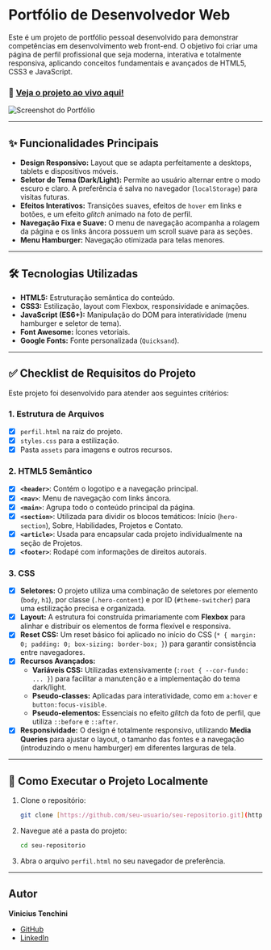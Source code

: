 # Portfólio de Desenvolvedor Web

Este é um projeto de portfólio pessoal desenvolvido para demonstrar competências em desenvolvimento web front-end. O objetivo foi criar uma página de perfil profissional que seja moderna, interativa e totalmente responsiva, aplicando conceitos fundamentais e avançados de HTML5, CSS3 e JavaScript.

### 🔗 [Veja o projeto ao vivo aqui!](https://tenchini.github.io/atividade-4-maispraTi/)

![Screenshot do Portfólio](https://imgur.com/a/CX5AK9Z)

---

## ✨ Funcionalidades Principais

-   **Design Responsivo:** Layout que se adapta perfeitamente a desktops, tablets e dispositivos móveis.
-   **Seletor de Tema (Dark/Light):** Permite ao usuário alternar entre o modo escuro e claro. A preferência é salva no navegador (`localStorage`) para visitas futuras.
-   **Efeitos Interativos:** Transições suaves, efeitos de `hover` em links e botões, e um efeito _glitch_ animado na foto de perfil.
-   **Navegação Fixa e Suave:** O menu de navegação acompanha a rolagem da página e os links âncora possuem um scroll suave para as seções.
-   **Menu Hamburger:** Navegação otimizada para telas menores.

---

## 🛠️ Tecnologias Utilizadas

-   **HTML5:** Estruturação semântica do conteúdo.
-   **CSS3:** Estilização, layout com Flexbox, responsividade e animações.
-   **JavaScript (ES6+):** Manipulação do DOM para interatividade (menu hamburger e seletor de tema).
-   **Font Awesome:** Ícones vetoriais.
-   **Google Fonts:** Fonte personalizada (`Quicksand`).

---

## ✅ Checklist de Requisitos do Projeto

Este projeto foi desenvolvido para atender aos seguintes critérios:

### 1. Estrutura de Arquivos

-   [x] `perfil.html` na raiz do projeto.
-   [x] `styles.css` para a estilização.
-   [x] Pasta `assets` para imagens e outros recursos.

### 2. HTML5 Semântico

-   [x] **`<header>`**: Contém o logotipo e a navegação principal.
-   [x] **`<nav>`**: Menu de navegação com links âncora.
-   [x] **`<main>`**: Agrupa todo o conteúdo principal da página.
-   [x] **`<section>`**: Utilizada para dividir os blocos temáticos: Início (`hero-section`), Sobre, Habilidades, Projetos e Contato.
-   [x] **`<article>`**: Usada para encapsular cada projeto individualmente na seção de Projetos.
-   [x] **`<footer>`**: Rodapé com informações de direitos autorais.

### 3. CSS

-   [x] **Seletores:** O projeto utiliza uma combinação de seletores por elemento (`body`, `h1`), por classe (`.hero-content`) e por ID (`#theme-switcher`) para uma estilização precisa e organizada.
-   [x] **Layout:** A estrutura foi construída primariamente com **Flexbox** para alinhar e distribuir os elementos de forma flexível e responsiva.
-   [x] **Reset CSS:** Um reset básico foi aplicado no início do CSS (`* { margin: 0; padding: 0; box-sizing: border-box; }`) para garantir consistência entre navegadores.
-   [x] **Recursos Avançados:**
    -   **Variáveis CSS:** Utilizadas extensivamente (`:root { --cor-fundo: ... }`) para facilitar a manutenção e a implementação do tema dark/light.
    -   **Pseudo-classes:** Aplicadas para interatividade, como em `a:hover` e `button:focus-visible`.
    -   **Pseudo-elementos:** Essenciais no efeito _glitch_ da foto de perfil, que utiliza `::before` e `::after`.
-   [x] **Responsividade:** O design é totalmente responsivo, utilizando **Media Queries** para ajustar o layout, o tamanho das fontes e a navegação (introduzindo o menu hamburger) em diferentes larguras de tela.

---

## 🚀 Como Executar o Projeto Localmente

1.  Clone o repositório:
    ```bash
    git clone [https://github.com/seu-usuario/seu-repositorio.git](https://github.com/seu-usuario/seu-repositorio.git)
    ```
2.  Navegue até a pasta do projeto:
    ```bash
    cd seu-repositorio
    ```
3.  Abra o arquivo `perfil.html` no seu navegador de preferência.

---

## Autor

**Vinicius Tenchini**

-   [GitHub](https://github.com/tenchini)
-   [LinkedIn](https://www.linkedin.com/in/viniciustenchini/)
